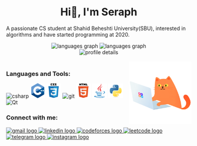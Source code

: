 <h1 align="center">Hi👋, I'm Seraph</h1>

A passionate CS student at Shahid Beheshti University(SBU), interested in algorithms and have started programming at 2020.



<div align="center">
  <img src="https://github-readme-stats.vercel.app/api?username=Seraph2005&locale=en&hide_title=true&layout=compact&card_width=320&langs_count=6&theme=moltack&hide_border=true" height="120" alt="languages graph"  />
  <img src="https://github-readme-stats.vercel.app/api/top-langs?username=Seraph2005&locale=en&hide_title=true&layout=compact&card_width=320&langs_count=6&theme=moltack&hide_border=true" height="120" alt="languages graph"  /><br>
  <img src="http://github-profile-summary-cards.vercel.app/api/cards/profile-details?username=Seraph2005&theme=moltack" height="120" alt="profile details" />
</div>

<br clear="both">

<img align="right" height="170" src="https://github.com/Seraph2005/Seraph2005/blob/main/gifs/cat.gif"/>

<h3>Languages and Tools:</h3>
<p align="left">
  <img src="https://cdn.jsdelivr.net/gh/devicons/devicon@latest/icons/csharp/csharp-original.svg" alt="csharp" height="40" width="40">
  <img src="https://raw.githubusercontent.com/devicons/devicon/master/icons/cplusplus/cplusplus-original.svg" alt="cplusplus" height="40" width="40">
  <img src="https://raw.githubusercontent.com/devicons/devicon/master/icons/css3/css3-original-wordmark.svg" alt="css3" width="40" height="40"/>
  <img src="https://www.vectorlogo.zone/logos/git-scm/git-scm-icon.svg" alt="git" width="40" height="40"/>
  <img src="https://raw.githubusercontent.com/devicons/devicon/master/icons/html5/html5-original-wordmark.svg" alt="html5" width="40" height="40"/>
  <img src="https://raw.githubusercontent.com/devicons/devicon/master/icons/java/java-original.svg" alt="java" width="40" height="40"/>
  <img src="https://raw.githubusercontent.com/devicons/devicon/master/icons/python/python-original.svg" alt="python" width="40" height="40"/>
  <img src="https://www.vectorlogo.zone/logos/qtio/qtio-icon.svg" alt="Qt" width="40" height="40"/>
</p>


<h3>Connect with me:</h3>
<p align="left">

  <a href="mailto:sepid.hoseiny2005@gmail.com" target="_blank">
    <img src="https://img.shields.io/static/v1?message=Gmail&logo=gmail&label=&color=D14836&logoColor=white&labelColor=&style=for-the-badge" height="27" alt="gmail logo"  />
  </a>
  <a href="https://www.linkedin.com/in/sepide_hoseini" target="_blank">
    <img src="https://img.shields.io/static/v1?message=LinkedIn&logo=linkedin&label=&color=0077B5&logoColor=white&labelColor=&style=for-the-badge" height="27" alt="linkedin logo"  />
  </a>
  <a href="https://codeforces.com/profile/Sepide2005" target="_blank">
    <img src="https://img.shields.io/badge/codeforces-FFFFFF?style=for-the-badge&logo=CodeForces&logoColor=#d16c06" height="27" alt="codeforces logo"  />
  </a>
  <a href="https://leetcode.com/Sepide2005/" target="_blank">
    <img src="https://img.shields.io/badge/LeetCode-000000?style=for-the-badge&logo=LeetCode&logoColor=#d16c06" height="27" alt="leetcode logo"  />
  </a>
  <a href="t.me/sepide_hsa" target="_blank">
    <img src="https://img.shields.io/static/v1?message=Telegram&logo=telegram&label=&color=28A6E9&logoColor=white&labelColor=&style=for-the-badge" height="27" alt="telegram logo"  />
  </a>
  <a href="https://www.instagram.com/iki_desu._/" target="_blank">
    <img src="https://img.shields.io/static/v1?message=Instagram&logo=instagram&label=&color=cd486b&logoColor=white&labelColor=&style=for-the-badge" height="27" alt="instagram logo"  />
  </a>
</p>

